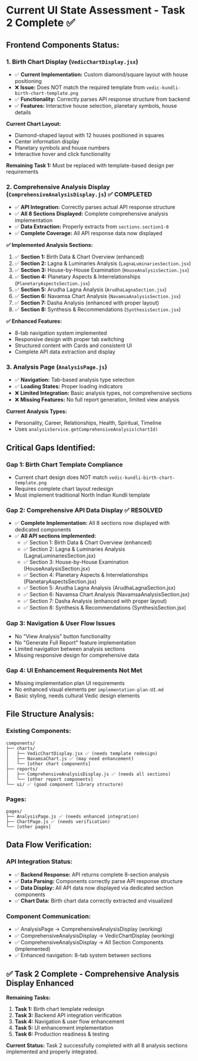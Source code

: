 # Current UI State Assessment - Task 2 Complete ✅

## **Frontend Components Status:**

### **1. Birth Chart Display (`VedicChartDisplay.jsx`)**
- ✅ **Current Implementation:** Custom diamond/square layout with house positioning
- ❌ **Issue:** Does NOT match the required template from `vedic-kundli-birth-chart-template.png`
- ✅ **Functionality:** Correctly parses API response structure from backend
- ✅ **Features:** Interactive house selection, planetary symbols, house details

**Current Chart Layout:**
- Diamond-shaped layout with 12 houses positioned in squares
- Center information display
- Planetary symbols and house numbers
- Interactive hover and click functionality

**Remaining Task 1:** Must be replaced with template-based design per requirements

### **2. Comprehensive Analysis Display (`ComprehensiveAnalysisDisplay.js`)** ✅ **COMPLETED**
- ✅ **API Integration:** Correctly parses actual API response structure
- ✅ **All 8 Sections Displayed:** Complete comprehensive analysis implementation
- ✅ **Data Extraction:** Properly extracts from `sections.section1-8`
- ✅ **Complete Coverage:** All API response data now displayed

**✅ Implemented Analysis Sections:**
1. ✅ **Section 1:** Birth Data & Chart Overview (enhanced)
2. ✅ **Section 2:** Lagna & Luminaries Analysis (`LagnaLuminariesSection.jsx`)
3. ✅ **Section 3:** House-by-House Examination (`HouseAnalysisSection.jsx`)
4. ✅ **Section 4:** Planetary Aspects & Interrelationships (`PlanetaryAspectsSection.jsx`)
5. ✅ **Section 5:** Arudha Lagna Analysis (`ArudhaLagnaSection.jsx`)
6. ✅ **Section 6:** Navamsa Chart Analysis (`NavamsaAnalysisSection.jsx`)
7. ✅ **Section 7:** Dasha Analysis (enhanced with proper layout)
8. ✅ **Section 8:** Synthesis & Recommendations (`SynthesisSection.jsx`)

**✅ Enhanced Features:**
- 8-tab navigation system implemented
- Responsive design with proper tab switching
- Structured content with Cards and consistent UI
- Complete API data extraction and display

### **3. Analysis Page (`AnalysisPage.js`)**
- ✅ **Navigation:** Tab-based analysis type selection
- ✅ **Loading States:** Proper loading indicators
- ❌ **Limited Integration:** Basic analysis types, not comprehensive sections
- ❌ **Missing Features:** No full report generation, limited view analysis

**Current Analysis Types:**
- Personality, Career, Relationships, Health, Spiritual, Timeline
- Uses `analysisService.getComprehensiveAnalysis(chartId)`

## **Critical Gaps Identified:**

### **Gap 1: Birth Chart Template Compliance**
- Current chart design does NOT match `vedic-kundli-birth-chart-template.png`
- Requires complete chart layout redesign
- Must implement traditional North Indian Kundli template

### **Gap 2: Comprehensive API Data Display** ✅ **RESOLVED**
- ✅ **Complete Implementation:** All 8 sections now displayed with dedicated components
- ✅ **All API sections implemented:**
  - ✅ Section 1: Birth Data & Chart Overview (enhanced)
  - ✅ Section 2: Lagna & Luminaries Analysis (LagnaLuminariesSection.jsx)
  - ✅ Section 3: House-by-House Examination (HouseAnalysisSection.jsx)
  - ✅ Section 4: Planetary Aspects & Interrelationships (PlanetaryAspectsSection.jsx)
  - ✅ Section 5: Arudha Lagna Analysis (ArudhaLagnaSection.jsx)
  - ✅ Section 6: Navamsa Chart Analysis (NavamsaAnalysisSection.jsx)
  - ✅ Section 7: Dasha Analysis (enhanced with proper layout)
  - ✅ Section 8: Synthesis & Recommendations (SynthesisSection.jsx)

### **Gap 3: Navigation & User Flow Issues**
- No "View Analysis" button functionality
- No "Generate Full Report" feature implementation
- Limited navigation between analysis sections
- Missing responsive design for comprehensive data

### **Gap 4: UI Enhancement Requirements Not Met**
- Missing implementation plan UI requirements
- No enhanced visual elements per `implementation-plan-UI.md`
- Basic styling, needs cultural Vedic design elements

## **File Structure Analysis:**

### **Existing Components:**
```
components/
├── charts/
│   ├── VedicChartDisplay.jsx ✅ (needs template redesign)
│   ├── NavamsaChart.js ✅ (may need enhancement)
│   └── [other chart components]
├── reports/
│   ├── ComprehensiveAnalysisDisplay.js ✅ (needs all sections)
│   └── [other report components]
└── ui/ ✅ (good component library structure)
```

### **Pages:**
```
pages/
├── AnalysisPage.js ✅ (needs enhanced integration)
├── ChartPage.js ✅ (needs verification)
└── [other pages]
```

## **Data Flow Verification:**

### **API Integration Status:**
- ✅ **Backend Response:** API returns complete 8-section analysis
- ✅ **Data Parsing:** Components correctly parse API response structure
- ✅ **Data Display:** All API data now displayed via dedicated section components
- ✅ **Chart Data:** Birth chart data correctly extracted and visualized

### **Component Communication:**
- ✅ AnalysisPage → ComprehensiveAnalysisDisplay (working)
- ✅ ComprehensiveAnalysisDisplay → VedicChartDisplay (working)
- ✅ ComprehensiveAnalysisDisplay → All Section Components (implemented)
- ✅ Enhanced navigation: 8-tab system between sections

## **✅ Task 2 Complete - Comprehensive Analysis Display Enhanced**

**Remaining Tasks:**
1. **Task 1:** Birth chart template redesign
2. **Task 3:** Backend API integration verification
3. **Task 4:** Navigation & user flow enhancement
4. **Task 5:** UI enhancement implementation
5. **Task 6:** Production readiness & testing

**Current Status:** Task 2 successfully completed with all 8 analysis sections implemented and properly integrated.
